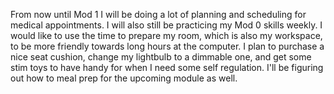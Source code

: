 From now until Mod 1 I will be doing a lot of planning and scheduling for medical appointments. I will also still be practicing my Mod 0 skills weekly. I would like to use the time to prepare my room, which is also my workspace, to be more friendly towards long hours at the computer. I plan to purchase a nice seat cushion, change my lightbulb to a dimmable one, and get some stim toys to have handy for when I need some self regulation. I'll be figuring out how to meal prep for the upcoming module as well. 